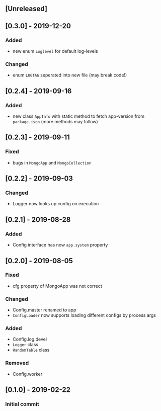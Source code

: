 ## [Unreleased]

## [0.3.0] - 2019-12-20
### Added
- new enum `Loglevel` for default log-levels
### Changed
- enum `LOGTAG` seperated into new file (may break code!)

## [0.2.4] - 2019-09-16
### Added
- new class `AppInfo` with static method to fetch app-version from `package.json` (more methods may follow)

## [0.2.3] - 2019-09-11
### Fixed
- bugs in `MongoApp` and `MongoCollection`

## [0.2.2] - 2019-09-03
### Changed
- Logger now looks up config on execution

## [0.2.1] - 2019-08-28
### Added
- Config interface has now `app.system` property

## [0.2.0] - 2019-08-05
### Fixed
- cfg property of MongoApp was not correct
### Changed
- Config.master renamed to app
- `ConfigLoader` now supports loading different configs by process args
### Added
- Config.log.devel
- `Logger` class
- `RandomTable` class
### Removed
- Config.worker

## [0.1.0] - 2019-02-22
### Initial commit

